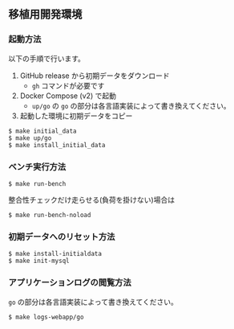 ## 移植用開発環境

### 起動方法

以下の手順で行います。

1. GitHub release から初期データをダウンロード
   - `gh` コマンドが必要です
2. Docker Compose (v2) で起動
   - `up/go` の `go` の部分は各言語実装によって書き換えてください。
3. 起動した環境に初期データをコピー

```console
$ make initial_data
$ make up/go
$ make install_initial_data
```

### ベンチ実行方法

```console
$ make run-bench
```

整合性チェックだけ走らせる(負荷を掛けない)場合は

```conosole
$ make run-bench-noload
```

### 初期データへのリセット方法

```console
$ make install-initialdata
$ make init-mysql
```

### アプリケーションログの閲覧方法

`go` の部分は各言語実装によって書き換えてください。

```console
$ make logs-webapp/go
```
